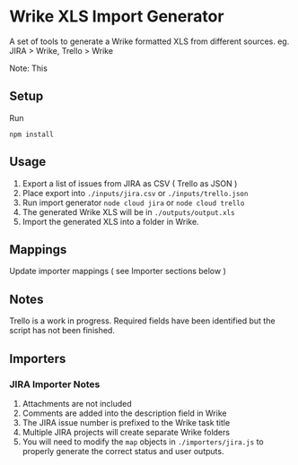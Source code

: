 # Wrike XLS Import Generator
A set of tools to generate a Wrike formatted XLS from different sources. eg. JIRA > Wrike, Trello > Wrike

Note: This

## Setup
Run
```
npm install
```

## Usage
1. Export a list of issues from JIRA as CSV ( Trello as JSON )
2. Place export into `./inputs/jira.csv` or `./inputs/trello.json`
3. Run import generator `node cloud jira` or `node cloud trello`
4. The generated Wrike XLS will be in `./outputs/output.xls`
5. Import the generated XLS into a folder in Wrike.

## Mappings
Update importer mappings ( see Importer sections below )

## Notes
Trello is a work in progress. Required fields have been identified but the script has not been finished.

## Importers

### JIRA Importer Notes
1. Attachments are not included
2. Comments are added into the description field in Wrike
3. The JIRA issue number is prefixed to the Wrike task title
4. Multiple JIRA projects will create separate Wrike folders
5. You will need to modify the `map` objects in `./importers/jira.js` to properly generate the correct status and user outputs.